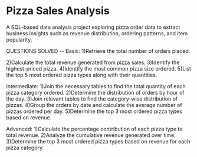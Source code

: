 # Pizza Sales Analysis

A SQL-based data analysis project exploring pizza order data to extract business insights such as revenue distribution, ordering patterns, and item popularity.


QUESTIONS SOLVED --
Basic:
1)Retrieve the total number of orders placed.

2)Calculate the total revenue generated from pizza sales.
3)Identify the highest-priced pizza.
4)Identify the most common pizza size ordered.
5)List the top 5 most ordered pizza types along with their quantities.


Intermediate:
1)Join the necessary tables to find the total quantity of each pizza category ordered.
2)Determine the distribution of orders by hour of the day.
3)Join relevant tables to find the category-wise distribution of pizzas.
4)Group the orders by date and calculate the average number of pizzas ordered per day.
5)Determine the top 3 most ordered pizza types based on revenue.

Advanced:
1)Calculate the percentage contribution of each pizza type to total revenue.
2)Analyze the cumulative revenue generated over time.
3)Determine the top 3 most ordered pizza types based on revenue for each pizza category.
